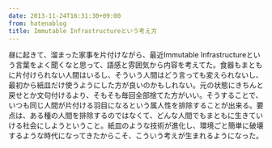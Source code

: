 ```yaml
---
date: 2013-11-24T16:31:30+09:00
from: hatenablog
title: Immutable Infrastructureという考え方
---
```


<p>昼に起きて、溜まった家事を片付けながら、最近Immutable Infrastructureという言葉をよく聞くなと思って、語感と雰囲気から内容を考えてた。食器もまともに片付けられない人間はいるし、そういう人間はどう言っても変えられないし、最初から紙皿だけ使うようにした方が良いのかもしれない。元の状態にきちんと戻せとか文句付けるより、そもそも毎回全部捨てた方がいい。そうすることで、いつも同じ人間が片付ける羽目になるという属人性を排除することが出来る。要点は、ある種の人間を排除するのではなくて、どんな人間でもまともに生きていける社会にしようということ。紙皿のような技術が進化し、環境ごと簡単に破壊するような時代になってきたからこそ、こういう考えが生まれるようになった。</p>

